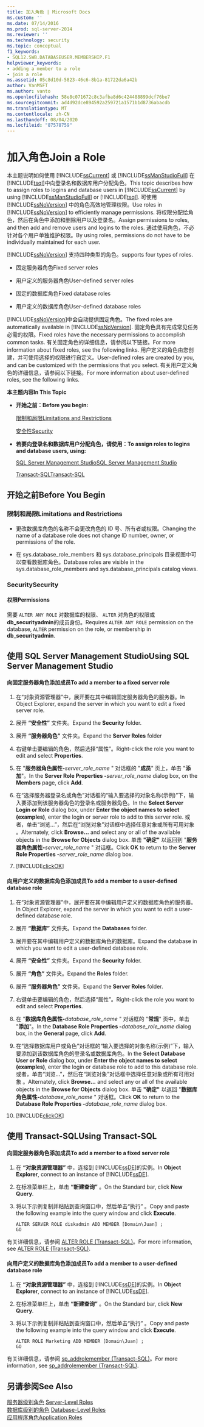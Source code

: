 ```yaml
---
title: 加入角色 | Microsoft Docs
ms.custom: ''
ms.date: 07/14/2016
ms.prod: sql-server-2014
ms.reviewer: ''
ms.technology: security
ms.topic: conceptual
f1_keywords:
- SQL12.SWB.DATABASEUSER.MEMBERSHIP.F1
helpviewer_keywords:
- adding a member to a role
- join a role
ms.assetid: 05c8d10d-5823-46c6-8b1a-81722da6a42b
author: VanMSFT
ms.author: vanto
ms.openlocfilehash: 58e8c071672c8c3afba8d6c424488899dcf76be7
ms.sourcegitcommit: ad4d92dce894592a259721a1571b1d8736abacdb
ms.translationtype: MT
ms.contentlocale: zh-CN
ms.lasthandoff: 08/04/2020
ms.locfileid: "87578759"
---
```

# <a name="join-a-role"></a><span data-ttu-id="a0b9c-102">加入角色</span><span class="sxs-lookup"><span data-stu-id="a0b9c-102">Join a Role</span></span>
  <span data-ttu-id="a0b9c-103">本主题说明如何使用 [!INCLUDE[ssCurrent](../../../includes/sscurrent-md.md)] 或 [!INCLUDE[ssManStudioFull](../../../includes/ssmanstudiofull-md.md)] 在 [!INCLUDE[tsql](../../../includes/tsql-md.md)]中向登录名和数据库用户分配角色。</span><span class="sxs-lookup"><span data-stu-id="a0b9c-103">This topic describes how to assign roles to logins and database users in [!INCLUDE[ssCurrent](../../../includes/sscurrent-md.md)] by using [!INCLUDE[ssManStudioFull](../../../includes/ssmanstudiofull-md.md)] or [!INCLUDE[tsql](../../../includes/tsql-md.md)].</span></span> <span data-ttu-id="a0b9c-104">可使用 [!INCLUDE[ssNoVersion](../../../includes/ssnoversion-md.md)] 中的角色高效地管理权限。</span><span class="sxs-lookup"><span data-stu-id="a0b9c-104">Use roles in [!INCLUDE[ssNoVersion](../../../includes/ssnoversion-md.md)] to efficiently manage permissions.</span></span> <span data-ttu-id="a0b9c-105">将权限分配给角色，然后在角色中添加和删除用户以及登录名。</span><span class="sxs-lookup"><span data-stu-id="a0b9c-105">Assign permissions to roles, and then add and remove users and logins to the roles.</span></span> <span data-ttu-id="a0b9c-106">通过使用角色，不必针对各个用户单独维护权限。</span><span class="sxs-lookup"><span data-stu-id="a0b9c-106">By using roles, permissions do not have to be individually maintained for each user.</span></span>  
  
 [!INCLUDE[ssNoVersion](../../../includes/ssnoversion-md.md)] <span data-ttu-id="a0b9c-107">支持四种类型的角色。</span><span class="sxs-lookup"><span data-stu-id="a0b9c-107">supports four types of roles.</span></span>  
  
-   <span data-ttu-id="a0b9c-108">固定服务器角色</span><span class="sxs-lookup"><span data-stu-id="a0b9c-108">Fixed server roles</span></span>  
  
-   <span data-ttu-id="a0b9c-109">用户定义的服务器角色</span><span class="sxs-lookup"><span data-stu-id="a0b9c-109">User-defined server roles</span></span>  
  
-   <span data-ttu-id="a0b9c-110">固定的数据库角色</span><span class="sxs-lookup"><span data-stu-id="a0b9c-110">Fixed database roles</span></span>  
  
-   <span data-ttu-id="a0b9c-111">用户定义的数据库角色</span><span class="sxs-lookup"><span data-stu-id="a0b9c-111">User-defined database roles</span></span>  
  
 <span data-ttu-id="a0b9c-112">[!INCLUDE[ssNoVersion](../../../includes/ssnoversion-md.md)]中会自动提供固定角色。</span><span class="sxs-lookup"><span data-stu-id="a0b9c-112">The fixed roles are automatically available in [!INCLUDE[ssNoVersion](../../../includes/ssnoversion-md.md)].</span></span> <span data-ttu-id="a0b9c-113">固定角色具有完成常见任务必需的权限。</span><span class="sxs-lookup"><span data-stu-id="a0b9c-113">Fixed roles have the necessary permissions to accomplish common tasks.</span></span> <span data-ttu-id="a0b9c-114">有关固定角色的详细信息，请参阅以下链接。</span><span class="sxs-lookup"><span data-stu-id="a0b9c-114">For more information about fixed roles, see the following links.</span></span> <span data-ttu-id="a0b9c-115">用户定义的角色由您创建，并可使用选择的权限进行自定义。</span><span class="sxs-lookup"><span data-stu-id="a0b9c-115">User-defined roles are created by you, and can be customized with the permissions that you select.</span></span> <span data-ttu-id="a0b9c-116">有关用户定义角色的详细信息，请参阅以下链接。</span><span class="sxs-lookup"><span data-stu-id="a0b9c-116">For more information about user-defined roles, see the following links.</span></span>  
  
 <span data-ttu-id="a0b9c-117">**本主题内容**</span><span class="sxs-lookup"><span data-stu-id="a0b9c-117">**In This Topic**</span></span>  
  
-   <span data-ttu-id="a0b9c-118">**开始之前：**</span><span class="sxs-lookup"><span data-stu-id="a0b9c-118">**Before you begin:**</span></span>  
  
     [<span data-ttu-id="a0b9c-119">限制和局限</span><span class="sxs-lookup"><span data-stu-id="a0b9c-119">Limitations and Restrictions</span></span>](#Restrictions)  
  
     [<span data-ttu-id="a0b9c-120">安全性</span><span class="sxs-lookup"><span data-stu-id="a0b9c-120">Security</span></span>](#Security)  
  
-   <span data-ttu-id="a0b9c-121">**若要向登录名和数据库用户分配角色，请使用：**</span><span class="sxs-lookup"><span data-stu-id="a0b9c-121">**To assign roles to logins and database users, using:**</span></span>  
  
     [<span data-ttu-id="a0b9c-122">SQL Server Management Studio</span><span class="sxs-lookup"><span data-stu-id="a0b9c-122">SQL Server Management Studio</span></span>](#SSMSProcedure)  
  
     [<span data-ttu-id="a0b9c-123">Transact-SQL</span><span class="sxs-lookup"><span data-stu-id="a0b9c-123">Transact-SQL</span></span>](#TsqlProcedure)  
  
##  <a name="before-you-begin"></a><a name="BeforeYouBegin"></a> <span data-ttu-id="a0b9c-124">开始之前</span><span class="sxs-lookup"><span data-stu-id="a0b9c-124">Before You Begin</span></span>  
  
###  <a name="limitations-and-restrictions"></a><a name="Restrictions"></a> <span data-ttu-id="a0b9c-125">限制和局限</span><span class="sxs-lookup"><span data-stu-id="a0b9c-125">Limitations and Restrictions</span></span>  
  
-   <span data-ttu-id="a0b9c-126">更改数据库角色的名称不会更改角色的 ID 号、所有者或权限。</span><span class="sxs-lookup"><span data-stu-id="a0b9c-126">Changing the name of a database role does not change ID number, owner, or permissions of the role.</span></span>  
  
-   <span data-ttu-id="a0b9c-127">在 sys.database_role_members 和 sys.database_principals 目录视图中可以查看数据库角色。</span><span class="sxs-lookup"><span data-stu-id="a0b9c-127">Database roles are visible in the sys.database_role_members and sys.database_principals catalog views.</span></span>  
  
###  <a name="security"></a><a name="Security"></a> <span data-ttu-id="a0b9c-128">Security</span><span class="sxs-lookup"><span data-stu-id="a0b9c-128">Security</span></span>  
  
####  <a name="permissions"></a><a name="Permissions"></a> <span data-ttu-id="a0b9c-129">权限</span><span class="sxs-lookup"><span data-stu-id="a0b9c-129">Permissions</span></span>  
 <span data-ttu-id="a0b9c-130">需要 `ALTER ANY ROLE` 对数据库的权限、 `ALTER` 对角色的权限或**db_securityadmin**的成员身份。</span><span class="sxs-lookup"><span data-stu-id="a0b9c-130">Requires `ALTER ANY ROLE` permission on the database, `ALTER` permission on the role, or membership in **db_securityadmin**.</span></span>  
  
##  <a name="using-sql-server-management-studio"></a><a name="SSMSProcedure"></a> <span data-ttu-id="a0b9c-131">使用 SQL Server Management Studio</span><span class="sxs-lookup"><span data-stu-id="a0b9c-131">Using SQL Server Management Studio</span></span>  
  
#### <a name="to-add-a-member-to-a-fixed-server-role"></a><span data-ttu-id="a0b9c-132">向固定服务器角色添加成员</span><span class="sxs-lookup"><span data-stu-id="a0b9c-132">To add a member to a fixed server role</span></span>  
  
1.  <span data-ttu-id="a0b9c-133">在“对象资源管理器”中，展开要在其中编辑固定服务器角色的服务器。</span><span class="sxs-lookup"><span data-stu-id="a0b9c-133">In Object Explorer, expand the server in which you want to edit a fixed server role.</span></span>  
  
2.  <span data-ttu-id="a0b9c-134">展开 **“安全性”** 文件夹。</span><span class="sxs-lookup"><span data-stu-id="a0b9c-134">Expand the **Security** folder.</span></span>  
  
3.  <span data-ttu-id="a0b9c-135">展开 **“服务器角色”** 文件夹。</span><span class="sxs-lookup"><span data-stu-id="a0b9c-135">Expand the **Server Roles** folder</span></span>  
  
4.  <span data-ttu-id="a0b9c-136">右键单击要编辑的角色，然后选择“属性”。</span><span class="sxs-lookup"><span data-stu-id="a0b9c-136">Right-click the role you want to edit and select **Properties**.</span></span>  
  
5.  <span data-ttu-id="a0b9c-137">在 "**服务器角色属性-**_server_role_name_ " 对话框的 "**成员**" 页上，单击 "**添加**"。</span><span class="sxs-lookup"><span data-stu-id="a0b9c-137">In the **Server Role Properties -**_server_role_name_ dialog box, on the **Members** page, click **Add**.</span></span>  
  
6.  <span data-ttu-id="a0b9c-138">在“选择服务器登录名或角色”对话框的“输入要选择的对象名称(示例)”下，输入要添加到该服务器角色的登录名或服务器角色。</span><span class="sxs-lookup"><span data-stu-id="a0b9c-138">In the **Select Server Login or Role** dialog box, under **Enter the object names to select (examples)**, enter the login or server role to add to this server role.</span></span> <span data-ttu-id="a0b9c-139">或者，单击“浏览...”，然后在“浏览对象”对话框中选择任意对象或所有可用对象 。</span><span class="sxs-lookup"><span data-stu-id="a0b9c-139">Alternately, click **Browse...** and select any or all of the available objects in the **Browse for Objects** dialog box.</span></span> <span data-ttu-id="a0b9c-140">单击 **"确定"** 以返回到 "**服务器角色属性-**_server_role_name_ " 对话框。</span><span class="sxs-lookup"><span data-stu-id="a0b9c-140">Click **OK** to return to the **Server Role Properties -**_server_role_name_ dialog box.</span></span>  
  
7.  [!INCLUDE[clickOK](../../../includes/clickok-md.md)]  
  
#### <a name="to-add-a-member-to-a-user-defined-database-role"></a><span data-ttu-id="a0b9c-141">向用户定义的数据库角色添加成员</span><span class="sxs-lookup"><span data-stu-id="a0b9c-141">To add a member to a user-defined database role</span></span>  
  
1.  <span data-ttu-id="a0b9c-142">在“对象资源管理器”中，展开要在其中编辑用户定义的数据库角色的服务器。</span><span class="sxs-lookup"><span data-stu-id="a0b9c-142">In Object Explorer, expand the server in which you want to edit a user-defined database role.</span></span>  
  
2.  <span data-ttu-id="a0b9c-143">展开 **“数据库”** 文件夹。</span><span class="sxs-lookup"><span data-stu-id="a0b9c-143">Expand the **Databases** folder.</span></span>  
  
3.  <span data-ttu-id="a0b9c-144">展开要在其中编辑用户定义的数据库角色的数据库。</span><span class="sxs-lookup"><span data-stu-id="a0b9c-144">Expand the database in which you want to edit a user-defined database role.</span></span>  
  
4.  <span data-ttu-id="a0b9c-145">展开 **“安全性”** 文件夹。</span><span class="sxs-lookup"><span data-stu-id="a0b9c-145">Expand the **Security** folder.</span></span>  
  
5.  <span data-ttu-id="a0b9c-146">展开 **“角色”** 文件夹。</span><span class="sxs-lookup"><span data-stu-id="a0b9c-146">Expand the **Roles** folder.</span></span>  
  
6.  <span data-ttu-id="a0b9c-147">展开 **“服务器角色”** 文件夹。</span><span class="sxs-lookup"><span data-stu-id="a0b9c-147">Expand the **Server Roles** folder.</span></span>  
  
7.  <span data-ttu-id="a0b9c-148">右键单击要编辑的角色，然后选择“属性”。</span><span class="sxs-lookup"><span data-stu-id="a0b9c-148">Right-click the role you want to edit and select **Properties**.</span></span>  
  
8.  <span data-ttu-id="a0b9c-149">在 "**数据库角色属性-**_database_role_name_ " 对话框的 "**常规**" 页中，单击 "**添加**"。</span><span class="sxs-lookup"><span data-stu-id="a0b9c-149">In the **Database Role Properties -**_database_role_name_ dialog box, in the **General** page, click **Add**.</span></span>  
  
9. <span data-ttu-id="a0b9c-150">在“选择数据库用户或角色”对话框的“输入要选择的对象名称(示例)”下，输入要添加到该数据库角色的登录名或数据库角色。</span><span class="sxs-lookup"><span data-stu-id="a0b9c-150">In the **Select Database User or Role** dialog box, under **Enter the object names to select (examples)**, enter the login or database role to add to this database role.</span></span> <span data-ttu-id="a0b9c-151">或者，单击“浏览...”，然后在“浏览对象”对话框中选择任意对象或所有可用对象 。</span><span class="sxs-lookup"><span data-stu-id="a0b9c-151">Alternately, click **Browse...** and select any or all of the available objects in the **Browse for Objects** dialog box.</span></span> <span data-ttu-id="a0b9c-152">单击 **"确定"** 以返回 "**数据库角色属性-**_database_role_name_ " 对话框。</span><span class="sxs-lookup"><span data-stu-id="a0b9c-152">Click **OK** to return to the **Database Role Properties -**_database_role_name_ dialog box.</span></span>  
  
10. [!INCLUDE[clickOK](../../../includes/clickok-md.md)]  
  
##  <a name="using-transact-sql"></a><a name="TsqlProcedure"></a> <span data-ttu-id="a0b9c-153">使用 Transact-SQL</span><span class="sxs-lookup"><span data-stu-id="a0b9c-153">Using Transact-SQL</span></span>  
  
#### <a name="to-add-a-member-to-a-fixed-server-role"></a><span data-ttu-id="a0b9c-154">向固定服务器角色添加成员</span><span class="sxs-lookup"><span data-stu-id="a0b9c-154">To add a member to a fixed server role</span></span>  
  
1.  <span data-ttu-id="a0b9c-155">在 **“对象资源管理器”** 中，连接到 [!INCLUDE[ssDE](../../../includes/ssde-md.md)]的实例。</span><span class="sxs-lookup"><span data-stu-id="a0b9c-155">In **Object Explorer**, connect to an instance of [!INCLUDE[ssDE](../../../includes/ssde-md.md)].</span></span>  
  
2.  <span data-ttu-id="a0b9c-156">在标准菜单栏上，单击 **“新建查询”** 。</span><span class="sxs-lookup"><span data-stu-id="a0b9c-156">On the Standard bar, click **New Query**.</span></span>  
  
3.  <span data-ttu-id="a0b9c-157">将以下示例复制并粘贴到查询窗口中，然后单击“执行” 。</span><span class="sxs-lookup"><span data-stu-id="a0b9c-157">Copy and paste the following example into the query window and click **Execute**.</span></span>  
  
    ```  
    ALTER SERVER ROLE diskadmin ADD MEMBER [Domain\Juan] ;  
    GO  
    ```  
  
 <span data-ttu-id="a0b9c-158">有关详细信息，请参阅 [ALTER ROLE (Transact-SQL)](/sql/t-sql/statements/alter-role-transact-sql)。</span><span class="sxs-lookup"><span data-stu-id="a0b9c-158">For more information, see [ALTER ROLE &#40;Transact-SQL&#41;](/sql/t-sql/statements/alter-role-transact-sql).</span></span>  
  
#### <a name="to-add-a-member-to-a-user-defined-database-role"></a><span data-ttu-id="a0b9c-159">向用户定义的数据库角色添加成员</span><span class="sxs-lookup"><span data-stu-id="a0b9c-159">To add a member to a user-defined database role</span></span>  
  
1.  <span data-ttu-id="a0b9c-160">在 **“对象资源管理器”** 中，连接到 [!INCLUDE[ssDE](../../../includes/ssde-md.md)]的实例。</span><span class="sxs-lookup"><span data-stu-id="a0b9c-160">In **Object Explorer**, connect to an instance of [!INCLUDE[ssDE](../../../includes/ssde-md.md)].</span></span>  
  
2.  <span data-ttu-id="a0b9c-161">在标准菜单栏上，单击 **“新建查询”** 。</span><span class="sxs-lookup"><span data-stu-id="a0b9c-161">On the Standard bar, click **New Query**.</span></span>  
  
3.  <span data-ttu-id="a0b9c-162">将以下示例复制并粘贴到查询窗口中，然后单击“执行” 。</span><span class="sxs-lookup"><span data-stu-id="a0b9c-162">Copy and paste the following example into the query window and click **Execute**.</span></span>  
  
    ```  
    ALTER ROLE Marketing ADD MEMBER [Domain\Juan] ;  
    GO  
    ```  
  
 <span data-ttu-id="a0b9c-163">有关详细信息，请参阅 [sp_addrolemember (Transact-SQL)](/sql/relational-databases/system-stored-procedures/sp-addrolemember-transact-sql)。</span><span class="sxs-lookup"><span data-stu-id="a0b9c-163">For more information, see [sp_addrolemember &#40;Transact-SQL&#41;](/sql/relational-databases/system-stored-procedures/sp-addrolemember-transact-sql).</span></span>  
  
## <a name="see-also"></a><span data-ttu-id="a0b9c-164">另请参阅</span><span class="sxs-lookup"><span data-stu-id="a0b9c-164">See Also</span></span>  
 <span data-ttu-id="a0b9c-165">[服务器级别角色](server-level-roles.md) </span><span class="sxs-lookup"><span data-stu-id="a0b9c-165">[Server-Level Roles](server-level-roles.md) </span></span>  
 <span data-ttu-id="a0b9c-166">[数据库级别的角色](../authentication-access/database-level-roles.md) </span><span class="sxs-lookup"><span data-stu-id="a0b9c-166">[Database-Level Roles](../authentication-access/database-level-roles.md) </span></span>  
 [<span data-ttu-id="a0b9c-167">应用程序角色</span><span class="sxs-lookup"><span data-stu-id="a0b9c-167">Application Roles</span></span>](../authentication-access/application-roles.md)  
  
  
